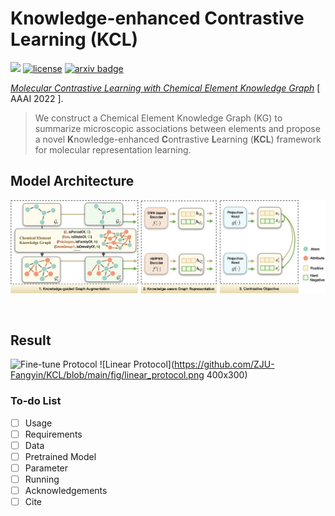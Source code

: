 # **K**nowledge-enhanced **C**ontrastive **L**earning (**KCL**)

![](https://img.shields.io/badge/version-1.0.0-blue)
[![license](https://img.shields.io/github/license/mashape/apistatus.svg?maxAge=2592000)](https://github.com/Fangyin1994/KCL/blob/main/LICENSE)
[![arxiv badge](https://img.shields.io/badge/arxiv-2112.00544-orange)](https://arxiv.org/abs/2112.00544)

[*Molecular Contrastive Learning with Chemical Element Knowledge Graph*](https://arxiv.org/abs/2112.00544) [ AAAI 2022 ]. 

>We construct a Chemical Element Knowledge Graph (KG) to summarize microscopic associations between elements and propose a novel **K**nowledge-enhanced **C**ontrastive **L**earning (**KCL**) framework for molecular representation learning. 

## Model Architecture
![Model_architecture](https://github.com/Fangyin1994/KCL/blob/main/fig/overview.png)

<br />

## Result
![Fine-tune Protocol](https://github.com/ZJU-Fangyin/KCL/blob/main/fig/fine-tune_protocol.png)
![Linear Protocol](https://github.com/ZJU-Fangyin/KCL/blob/main/fig/linear_protocol.png 400x300)

### To-do List
- [ ] Usage
- [ ] Requirements
- [ ] Data
- [ ] Pretrained Model
- [ ] Parameter
- [ ] Running
- [ ] Acknowledgements
- [ ] Cite
